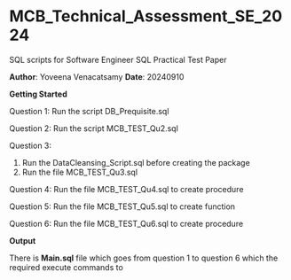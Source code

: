 # MCB_Technical_Assessment_SE_2024
SQL scripts for Software Engineer SQL Practical Test Paper

**Author**: Yoveena Venacatsamy
**Date**: 20240910

**Getting Started**

Question 1: Run the script DB_Prequisite.sql

Question 2: Run the script MCB_TEST_Qu2.sql

Question 3:
1. Run the DataCleansing_Script.sql before creating the package
2. Run the file MCB_TEST_Qu3.sql
   
Question 4: Run the file MCB_TEST_Qu4.sql to create procedure

Question 5: Run the file MCB_TEST_Qu5.sql to create function

Question 6: Run the file MCB_TEST_Qu6.sql to create procedure

**Output**

There is **Main.sql** file which goes from question 1 to question 6 which the required execute commands to 

